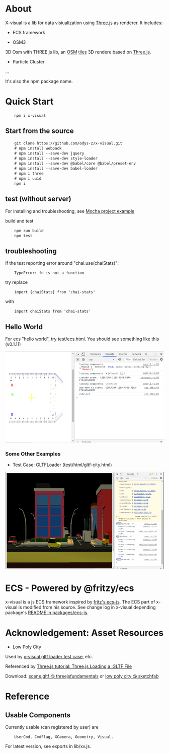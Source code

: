 # About


X-visual is a lib for data visiualization using [Three.js](https://threejs.org)
as renderer. It includes:

- ECS framework

- OSM3

3D Osm with THREE.js lib, an [OSM](https://www.openstreetmap.org/)
[tiles](https://wiki.openstreetmap.org/wiki/Slippy_map_tilenames)
3D rendere based on [Three.js](http://threejs.org/).

- Particle Cluster

...

It's also the npm package name.

# Quick Start

~~~
    npm i x-visual
~~~


## Start from the source

~~~
    git clone https://github.com/odys-z/x-visual.git
    # npm install webpack
    # npm install --save-dev jquery
    # npm install --save-dev style-loader
    # npm install --save-dev @babel/core @babel/preset-env
    # npm install --save-dev babel-loader
    # npm i three
    # npm i uuid
    npm i
~~~

## test (without server)

For installing and troubleshooting, see
[Mocha project example](https://github.com/odys-z/hello/blob/master/mocha/README.md)

build and test
~~~
    npm run build
    npm test
~~~

## troubleshooting

If the test reporting error around "chai.use(chaiStats)":
```
    TypeError: fn is not a function
```

try replace

```
    import {chaiStats} from 'chai-stats'
```

with

```
    import chaiStats from 'chai-stats'
```

## Hello World

For ecs "hello world", try test/ecs.html. You should see something like this (v0.1.11)

![ecs plain js example](./docsphinx/imgs/000%20ecs-html.png)

### Some Other Examples

- Test Case: GLTFLoader (test/html/gltf-city.html)

<img src='./docsphinx/imgs/001%20gltf-loader.png' width='800px'></img>

# ECS - Powered by @fritzy/ecs

x-visual is a js ECS framework inspired by [fritz's ecs-js](https://github.com/fritzy/ecs-js).
The ECS part of x-visual is modified from his source. See change log in x-visual
depending package's [README in packages/ecs-js](./packages/ecs-js/README.md).

# Acknowledgement: Asset Resources

- Low Poly City

Used by [x-visual gltf loader test case](./test/html/gltf-city.html), etc.

Referenced by [Three.js tutorial: Three.js Loading a .GLTF File](https://threejsfundamentals.org/threejs/lessons/threejs-load-gltf.html)

Download: [scene.gltf @ threejsfundamentals](https://threejsfundamentals.org/threejs/resources/models/cartoon_lowpoly_small_city_free_pack/scene.gltf)
or [low poly city @ sketchfab](https://sketchfab.com/3d-models/cartoon-lowpoly-small-city-free-pack-edd1c604e1e045a0a2a552ddd9a293e6)

# Reference

## Usable Components

Currently usable (can registered by user) are

```
    UserCmd, CmdFlag, XCamera, Geometry, Visual.
```

For latest version, see exports in lib/xv.js.
